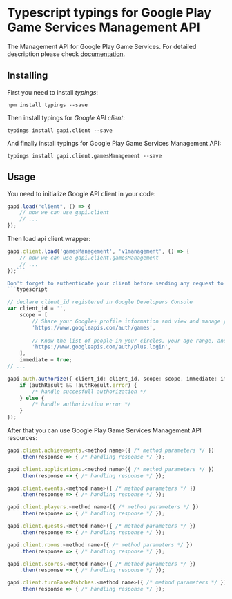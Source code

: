 # Typescript typings for Google Play Game Services Management API
The Management API for Google Play Game Services.
For detailed description please check [documentation](https://developers.google.com/games/services).

## Installing

First you need to install *typings*:
```
npm install typings --save 
```

Then install typings for *Google API client*:
```
typings install gapi.client --save 
```

And finally install typings for Google Play Game Services Management API:
```
typings install gapi.client.gamesManagement --save 
```

## Usage

You need to initialize Google API client in your code:
```typescript
gapi.load("client", () => { 
    // now we can use gapi.client
    // ... 
});
```

Then load api client wrapper:
```typescript
gapi.client.load('gamesManagement', 'v1management', () => {
    // now we can use gapi.client.gamesManagement
    // ... 
});```

Don't forget to authenticate your client before sending any request to resources:
```typescript

// declare client_id registered in Google Developers Console
var client_id = '',
    scope = [     
        // Share your Google+ profile information and view and manage your game activity
        'https://www.googleapis.com/auth/games',
    
        // Know the list of people in your circles, your age range, and language
        'https://www.googleapis.com/auth/plus.login',
    ],
    immediate = true;
// ...

gapi.auth.authorize({ client_id: client_id, scope: scope, immediate: immediate }, authResult => {
    if (authResult && !authResult.error) {
        /* handle succesfull authorization */
    } else {
        /* handle authorization error */
    }
});            
```

After that you can use Google Play Game Services Management API resources:

```typescript
gapi.client.achievements.<method name>({ /* method parameters */ })
    .then(response => { /* handling response */ });

gapi.client.applications.<method name>({ /* method parameters */ })
    .then(response => { /* handling response */ });

gapi.client.events.<method name>({ /* method parameters */ })
    .then(response => { /* handling response */ });

gapi.client.players.<method name>({ /* method parameters */ })
    .then(response => { /* handling response */ });

gapi.client.quests.<method name>({ /* method parameters */ })
    .then(response => { /* handling response */ });

gapi.client.rooms.<method name>({ /* method parameters */ })
    .then(response => { /* handling response */ });

gapi.client.scores.<method name>({ /* method parameters */ })
    .then(response => { /* handling response */ });

gapi.client.turnBasedMatches.<method name>({ /* method parameters */ })
    .then(response => { /* handling response */ });
```